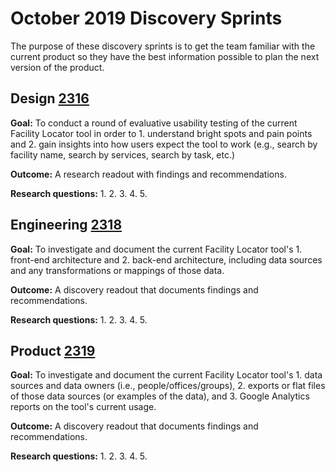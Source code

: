 # October 2019 Discovery Sprints
The purpose of these discovery sprints is to get the team familiar with the current product so they have the best information possible to plan the next version of the product.

## Design [2316](https://app.zenhub.com/workspaces/vft-59c95ae5fda7577a9b3184f8/issues/department-of-veterans-affairs/va.gov-team/2316)
**Goal:** To conduct a round of evaluative usability testing of the current Facility Locator tool in order to 1. understand bright spots and pain points and 2. gain insights into how users expect the tool to work (e.g., search by facility name, search by services, search by task, etc.)

**Outcome:** A research readout with findings and recommendations.

**Research questions:**
1. 
2. 
3. 
4. 
5. 


## Engineering [2318](https://app.zenhub.com/workspaces/vft-59c95ae5fda7577a9b3184f8/issues/department-of-veterans-affairs/va.gov-team/2318)
**Goal:** To investigate and document the current Facility Locator tool's 1. front-end architecture and 2. back-end architecture, including data sources and any transformations or mappings of those data.

**Outcome:** A discovery readout that documents findings and recommendations.

**Research questions:**
1. 
2. 
3. 
4. 
5. 

## Product [2319](https://app.zenhub.com/workspaces/vft-59c95ae5fda7577a9b3184f8/issues/department-of-veterans-affairs/va.gov-team/2319)
**Goal:** To investigate and document the current Facility Locator tool's 1. data sources and data owners (i.e., people/offices/groups), 2. exports or flat files of those data sources (or examples of the data), and 3. Google Analytics reports on the tool's current usage.

**Outcome:** A discovery readout that documents findings and recommendations.

**Research questions:**
1. 
2. 
3. 
4. 
5. 
